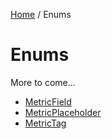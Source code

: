 [Home](/README.md) / Enums

# Enums
More to come...

- [MetricField](/docs/enums/MetricField.md)
- [MetricPlaceholder](/docs/enums/MetricPlaceholder.md)
- [MetricTag](/docs/enums/MetricTag.md)

